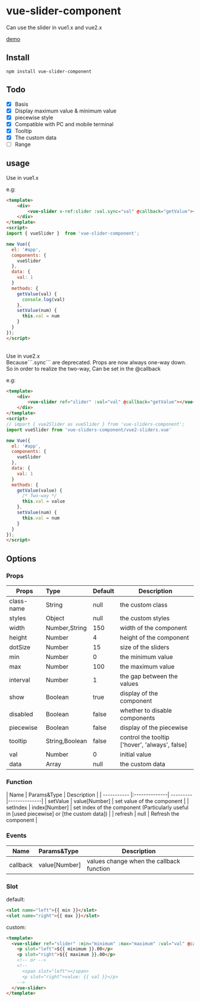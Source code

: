 # vue-slider-component
Can use the slider in vue1.x and  vue2.x

[demo](https://nightcatsama.github.io/vue-slider-component/example/)

## Install
```
npm install vue-slider-component
```

## Todo

- [x] Basis
- [x] Display maximum value & minimum value
- [x] piecewise style
- [x] Compatible with PC and mobile terminal
- [x] Tooltip
- [x] The custom data
- [ ] Range

## usage
Use in vue1.x

e.g:
```html
<template>
    <div>
        <vue-slider v-ref:slider :val.sync="val" @callback="getValue"></vue-slider>
    </div>
</template>
<script>
import { vueSlider }  from 'vue-slider-component';

new Vue({
  el: '#app',
  components: {
    vueSlider
  },
  data: {
    val: 1
  }
  methods: {
    getValue(val) {
      console.log(val)
    },
    setValue(num) {
      this.val = num
    }
  }
});
</script>
```
<br>
Use in vue2.x 
<br>Because```.sync``` are deprecated. Props are now always one-way down. So in order to realize the two-way, Can be set in the @callback 

e.g:
```html
<template>
    <div>
        <vue-slider ref="slider" :val="val" @callback="getValue"></vue-slider>
    </div>
</template>
<script>
// import { vue2Slider as vueSlider } from 'vue-sliders-component';
import vueSlider from 'vue-sliders-component/vue2-sliders.vue'

new Vue({
  el: '#app',
  components: {
    vueSlider
  },
  data: {
    val: 1
  }
  methods: {
    getValue(value) {
      /* Two-way */
      this.val = value
    },
    setValue(num) {
      this.val = num
    }
  }
});
</script>
```

## Options

### Props
| Props       | Type          | Default  | Description  |
| ----------- |:--------------| ---------|--------------|
| class-name  | String        | null     | the custom class |
| styles      | Object        | null     | the custom styles |
| width       | Number,String | 150      | width of the component |
| height      | Number        | 4        | height of the component |
| dotSize     | Number        | 15       | size of the sliders |
| min         | Number        | 0        | the minimum value   |
| max         | Number        | 100      | the maximum value   |
| interval    | Number        | 1        | the gap between the values |
| show        | Boolean       | true     | display of the component |
| disabled    | Boolean       | false    | whether to disable components |
| piecewise   | Boolean       | false    | display of the piecewise |
| tooltip     | String,Boolean| false    | control the tooltip ['hover', 'always', false] |
| val         | Number        | 0        | initial value |
| data        | Array         | null     | the custom data |


### Function
| Name        | Params&Type   | Description  |
| ----------- |:--------------| ---------|--------------|
| setValue    | value[Number] | set value of the component |
| setIndex    | index[Number] | set index of the component (Particularly useful in [used piecewise] or [the custom data]) |
| refresh     | null          | Refresh the component      |


### Events
| Name        | Params&Type   | Description  |
| ----------- |:--------------|--------------|
| callback    | value[Number] | values change when the callback function |

### Slot

default:
```html
<slot name="left">{{ min }}</slot>
<slot name="right">{{ max }}</slot>
```

custom:
```html
<template>
  <vue-slider ref="slider" :min="minimum" :max="maximum" :val="val" @callback="getValue">
    <p slot="left">${{ minimum }}.00</p>
    <p slot="right">${{ maximum }}.00</p>
    <!-- or -->
    <!--
      <span slot="left"></span>
      <p slot="right">value: {{ val }}</p>
    -->
  </vue-slider>
</template>
```
